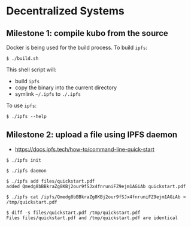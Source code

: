 # Decentralized Systems


## Milestone 1: compile kubo from the source

Docker is being used for the build process. To build `ipfs`:
```
$ ./build.sh
```
This shell script will:
- build `ipfs`
- copy the binary into the current directory
- symlink `~/.ipfs` to `./.ipfs`

To use `ipfs`:
```
$ ./ipfs --help
```


## Milestone 2: upload a file using IPFS daemon

- https://docs.ipfs.tech/how-to/command-line-quick-start

```
$ ./ipfs init
```

```
$ ./ipfs daemon
```

```
$ ./ipfs add files/quickstart.pdf
added Qmedg8bBBkraZg8KBj2our9fSJx4fnruniFZ9ejm1AGiAb quickstart.pdf
```

```
$ ./ipfs cat /ipfs/Qmedg8bBBkraZg8KBj2our9fSJx4fnruniFZ9ejm1AGiAb > /tmp/quickstart.pdf
```

```
$ diff -s files/quickstart.pdf /tmp/quickstart.pdf
Files files/quickstart.pdf and /tmp/quickstart.pdf are identical
```
